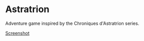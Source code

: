 # Astratrion

Adventure game inspired by the Chroniques d'Astratrion series.

[Screenshot](antoine-astratrion1.jpg)
